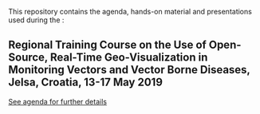 This repository contains the agenda, hands-on material and presentations used during the : 


## Regional Training Course on the Use of Open-Source, Real-Time Geo-Visualization in Monitoring Vectors and Vector Borne Diseases, Jelsa, Croatia, 13-17 May 2019

[See agenda for further details](https://github.com/franckalbinet/gis-training-jelsa/blob/master/src/agenda.md)
